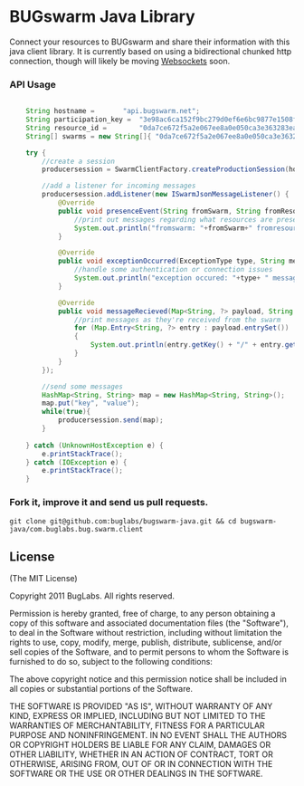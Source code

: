 # BUGswarm Java Library

Connect your resources to BUGswarm and share their information with this java client library.  It 
is currently based on using a bidirectional chunked http connection, though will likely be moving
[Websockets](http://code.google.com/p/jwebsocket/) soon.

### API Usage

```java

	String hostname = 		"api.bugswarm.net";
	String participation_key = 	"3e98ac6ca152f9bc279d0ef6e6bc9877e1508fd8";
	String resource_id = 		"0da7ce672f5a2e067ee8a0e050ca3e363283ea39";
	String[] swarms = new String[]{ "0da7ce672f5a2e067ee8a0e050ca3e363283ea39"	};

	try {
		//create a session
		producersession = SwarmClientFactory.createProductionSession(hostname, participation_key, resource_id, swarms);

		//add a listener for incoming messages
		producersession.addListener(new ISwarmJsonMessageListener() {					
			@Override
			public void presenceEvent(String fromSwarm, String fromResource, boolean isAvailable) {
				//print out messages regarding what resources are present in our swarm
				System.out.println("fromswarm: "+fromSwarm+" fromresource: "+ fromResource+ "isavailable "+ 
			}

			@Override
			public void exceptionOccurred(ExceptionType type, String message) {
				//handle some authentication or connection issues
				System.out.println("exception occured: "+type+ " message "+ message);
			}

			@Override
			public void messageRecieved(Map<String, ?> payload, String fromSwarm, String fromResource, boolean isPublic) {
				//print messages as they're received from the swarm
				for (Map.Entry<String, ?> entry : payload.entrySet())
				{
				    System.out.println(entry.getKey() + "/" + entry.getValue());
				}
			}
		});

		//send some messages
		HashMap<String, String> map = new HashMap<String, String>();
		map.put("key", "value");
		while(true){
			producersession.send(map);
		}
				
	} catch (UnknownHostException e) {
		e.printStackTrace();
	} catch (IOException e) {
		e.printStackTrace();
	}

```

### Fork it, improve it and send us pull requests.
```shell
git clone git@github.com:buglabs/bugswarm-java.git && cd bugswarm-java/com.buglabs.bug.swarm.client
```

## License
(The MIT License)

Copyright 2011 BugLabs. All rights reserved.

Permission is hereby granted, free of charge, to any person obtaining a copy
of this software and associated documentation files (the "Software"), to
deal in the Software without restriction, including without limitation the
rights to use, copy, modify, merge, publish, distribute, sublicense, and/or
sell copies of the Software, and to permit persons to whom the Software is
furnished to do so, subject to the following conditions:

The above copyright notice and this permission notice shall be included in
all copies or substantial portions of the Software.

THE SOFTWARE IS PROVIDED "AS IS", WITHOUT WARRANTY OF ANY KIND, EXPRESS OR
IMPLIED, INCLUDING BUT NOT LIMITED TO THE WARRANTIES OF MERCHANTABILITY,
FITNESS FOR A PARTICULAR PURPOSE AND NONINFRINGEMENT. IN NO EVENT SHALL THE
AUTHORS OR COPYRIGHT HOLDERS BE LIABLE FOR ANY CLAIM, DAMAGES OR OTHER
LIABILITY, WHETHER IN AN ACTION OF CONTRACT, TORT OR OTHERWISE, ARISING
FROM, OUT OF OR IN CONNECTION WITH THE SOFTWARE OR THE USE OR OTHER DEALINGS
IN THE SOFTWARE.


